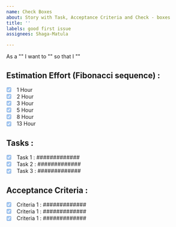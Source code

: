 ```yaml
---
name: Check Boxes
about: Story with Task, Acceptance Criteria and Check - boxes
title: ''
labels: good first issue
assignees: Shaga-Matula

---
```


As a "" I want  to ""   so that I ""

## Estimation  Effort (Fibonacci sequence) :
- [x] <label><input type="checkbox" disabled /> 1 Hour </label>
- [x] <label><input type="checkbox" disabled /> 2 Hour </label>
- [x] <label><input type="checkbox" disabled /> 3 Hour </label>
- [x] <label><input type="checkbox" disabled /> 5 Hour </label>
- [x] <label><input type="checkbox" disabled /> 8 Hour </label>
- [x] <label><input type="checkbox" disabled /> 13 Hour </label>

## Tasks :
- [x] <label><input type="checkbox" disabled /> Task 1 : #############</label>
- [x] <label><input type="checkbox" disabled /> Task 2 : ############# </label>
- [x] <label><input type="checkbox" disabled /> Task 3 :  #############</label>

## Acceptance Criteria :
- [x] <label><input type="checkbox" disabled /> Criteria 1 :   ############# </label>
- [x] <label><input type="checkbox" disabled /> Criteria 1 :   ############# </label>
- [x] <label><input type="checkbox" disabled /> Criteria 1 :  #############  </label>
